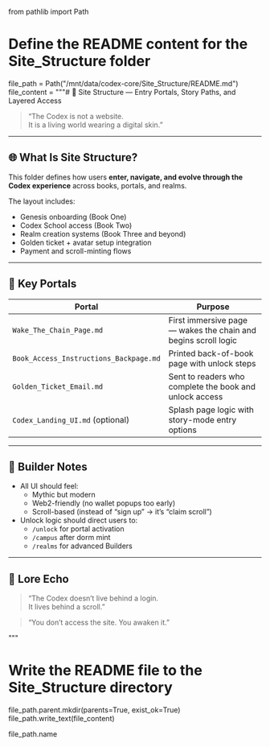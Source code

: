 from pathlib import Path

# Define the README content for the Site_Structure folder
file_path = Path("/mnt/data/codex-core/Site_Structure/README.md")
file_content = """# 🧱 Site Structure — Entry Portals, Story Paths, and Layered Access

> “The Codex is not a website.  
> It is a living world wearing a digital skin.”

---

## 🌐 What Is Site Structure?

This folder defines how users **enter, navigate, and evolve through the Codex experience** across books, portals, and realms.

The layout includes:
- Genesis onboarding (Book One)
- Codex School access (Book Two)
- Realm creation systems (Book Three and beyond)
- Golden ticket + avatar setup integration
- Payment and scroll-minting flows

---

## 🧭 Key Portals

| Portal | Purpose |
|--------|---------|
| `Wake_The_Chain_Page.md` | First immersive page — wakes the chain and begins scroll logic |
| `Book_Access_Instructions_Backpage.md` | Printed back-of-book page with unlock steps |
| `Golden_Ticket_Email.md` | Sent to readers who complete the book and unlock access |
| `Codex_Landing_UI.md` (optional) | Splash page logic with story-mode entry options |

---

## 🧠 Builder Notes

- All UI should feel:
  - Mythic but modern
  - Web2-friendly (no wallet popups too early)
  - Scroll-based (instead of “sign up” → it’s “claim scroll”)
- Unlock logic should direct users to:
  - `/unlock` for portal activation
  - `/campus` after dorm mint
  - `/realms` for advanced Builders

---

## 🌌 Lore Echo

> “The Codex doesn’t live behind a login.  
> It lives behind a scroll.”

> “You don’t access the site. You awaken it.”

"""

# Write the README file to the Site_Structure directory
file_path.parent.mkdir(parents=True, exist_ok=True)
file_path.write_text(file_content)

file_path.name
